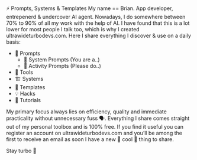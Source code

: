 ⚡ Prompts, Systems & Templates
My name == Brian. App developer, entrepenerd & undercover AI agent. Nowadays, I do somewhere between 70% to 90% of all my work with the help of AI. I have found that this is a lot lower for most people I talk too, which is why I created ultrawideturbodevs.com. Here I share everything I discover & use on a daily basis:

- 💬 Prompts
    - 🎩 System Prompts (You are a..)
    - 🎯 Activity Prompts (Please do..)
- 🔧 Tools
- 🏗️ Systems
- 📝 Templates
- 💡 Hacks
- 🧠 Tutorials

My primary focus always lies on efficiency, quality and immediate practicality without unnecessary fuss 🗣️. Everything I share comes straight out of my personal toolbox and is 100% free. If you find it useful you can register an account on ultrawideturbodevs.com and you’ll be among the first to receive an email as soon I have a new 🧊 cool 🧊 thing to share.

Stay turbo 🤙